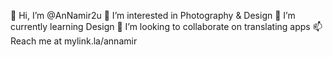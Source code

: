 👋 Hi, I’m @AnNamir2u
👀 I’m interested in Photography & Design
🌱 I’m currently learning Design
💞️ I’m looking to collaborate on translating apps
📫 Reach me at mylink.la/annamir
